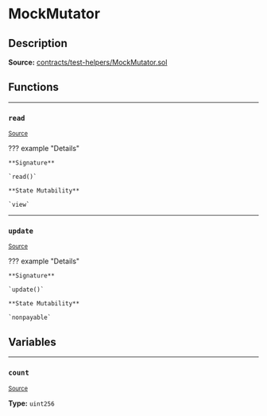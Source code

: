 # MockMutator

## Description


**Source:** [contracts/test-helpers/MockMutator.sol](https://github.com/Synthetixio/synthetix/tree/develop/contracts/test-helpers/MockMutator.sol)

## Functions


---
### `read`

<sub>[Source](https://github.com/Synthetixio/synthetix/tree/develop/contracts/test-helpers/MockMutator.sol#L7)</sub>



??? example "Details"

    **Signature**

    `read()`

    **State Mutability**

    `view`


---
### `update`

<sub>[Source](https://github.com/Synthetixio/synthetix/tree/develop/contracts/test-helpers/MockMutator.sol#L11)</sub>



??? example "Details"

    **Signature**

    `update()`

    **State Mutability**

    `nonpayable`

## Variables


---
### `count`

<sub>[Source](https://github.com/Synthetixio/synthetix/tree/develop/contracts/test-helpers/MockMutator.sol#L5)</sub>





**Type:** `uint256`


